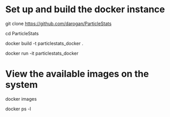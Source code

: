 



# Set up and build the docker instance

git clone https://github.com/darogan/ParticleStats

cd ParticleStats

docker build -t particlestats_docker .

docker run -it particlestats_docker


# View the available images on the system

docker images

docker ps -l
